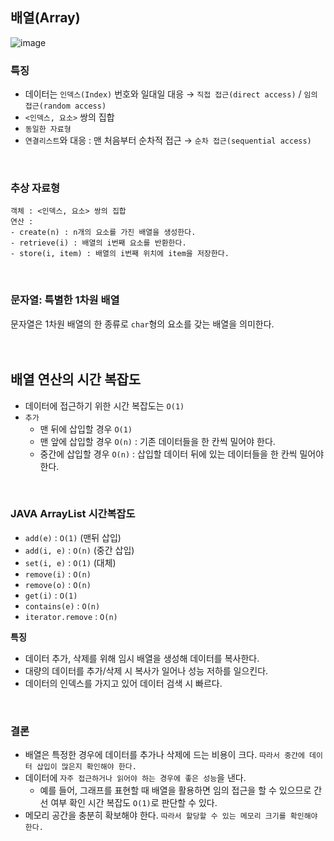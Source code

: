 ## 배열(Array)
![image](https://github.com/joohee56/Algorithm-Code-And-Data-Structure/assets/83942393/8d8880af-da4f-481c-ae54-0b7cc6d24a86)

### 특징
* 데이터는 `인덱스(Index)` 번호와 일대일 대응 → `직접 접근(direct access)` / `임의 접근(random access)`
* `<인덱스, 요소>` 쌍의 집합
* `동일한 자료형`
* `연결리스트`와 대응 : 맨 처음부터 순차적 접근 → `순차 접근(sequential access)`
</br>

### 추상 자료형
```
객체 : <인덱스, 요소> 쌍의 집합
연산 :
- create(n) : n개의 요소를 가진 배열을 생성한다.
- retrieve(i) : 배열의 i번째 요소를 반환한다. 
- store(i, item) : 배열의 i번째 위치에 item을 저장한다. 
```
</br>

### 문자열: 특별한 1차원 배열
문자열은 1차원 배열의 한 종류로 `char`형의 요소를 갖는 배열을 의미한다.</br>     
</br>

## 배열 연산의 시간 복잡도
* 데이터에 접근하기 위한 시간 복잡도는 `O(1)`
* `추가`
    * 맨 뒤에 삽입할 경우 `O(1)`
    * 맨 앞에 삽입할 경우 `O(n)` : 기존 데이터들을 한 칸씩 밀어야 한다.
    * 중간에 삽입할 경우 `O(n)` : 삽입할 데이터 뒤에 있는 데이터들을 한 칸씩 밀어야 한다.
</br>

### JAVA ArrayList 시간복잡도
* `add(e)` : `O(1)` (맨뒤 삽입)
* `add(i, e)` : `O(n)` (중간 삽입)
* `set(i, e)` : `O(1)` (대체)
* `remove(i)` : `O(n)`
* `remove(o)` : `O(n)`
* `get(i)` : `O(1)`
* `contains(e)` : `O(n)`
* `iterator.remove` : `O(n)`

**특징**
* 데이터 추가, 삭제를 위해 임시 배열을 생성해 데이터를 복사한다.
* 대량의 데이터를 추가/삭제 시 복사가 일어나 성능 저하를 일으킨다.
* 데이터의 인덱스를 가지고 있어 데이터 검색 시 빠르다.
</br>

### 결론
* 배열은 특정한 경우에 데이터를 추가나 삭제에 드는 비용이 크다. `따라서 중간에 데이터 삽입이 많은지 확인해야 한다.` 
* 데이터에 `자주 접근하거나 읽어야 하는 경우에 좋은 성능`을 낸다.
    * 예를 들어, 그래프를 표현할 때 배열을 활용하면 임의 접근을 할 수 있으므로 간선 여부 확인 시간 복잡도 `O(1)`로 판단할 수 있다.
* 메모리 공간을 충분히 확보해야 한다. `따라서 할당할 수 있는 메모리 크기를 확인해야 한다.`  
</br>
</br>



